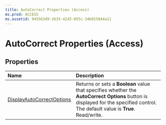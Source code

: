 ```yaml
---
title: AutoCorrect Properties (Access)
ms.prod: ACCESS
ms.assetid: 945563d9-2633-42d3-855c-34b015844a11
---
```



# AutoCorrect Properties (Access)

## Properties



|**Name**|**Description**|
|:-----|:-----|
|[DisplayAutoCorrectOptions](autocorrect-displayautocorrectoptions-property-access.md)|Returns or sets a  **Boolean** value that specifies whether the **AutoCorrect Options** button is displayed for the specified control. The default value is **True**. Read/write.|

